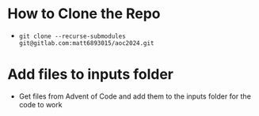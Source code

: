 # How to Clone the Repo
- `git clone --recurse-submodules git@gitlab.com:matt6893015/aoc2024.git`
# Add files to inputs folder
- Get files from Advent of Code and add them to the inputs folder for the code to work
